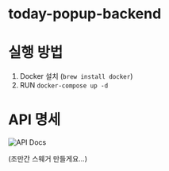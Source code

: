 # today-popup-backend

# 실행 방법

1. Docker 설치 (`brew install docker`)
2. RUN `docker-compose up -d`

# API 명세

![API Docs](https://www.notion.so/API-Docs-3e682518a2104753aea870a2241e7dae?pvs=4)

(조만간 스웨거 만들게요...)
